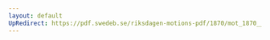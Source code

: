 ```yaml
---
layout: default
UpRedirect: https://pdf.swedeb.se/riksdagen-motions-pdf/1870/mot_1870__ak__00142/mot_1870__ak__00142_003.pdf
---
```

